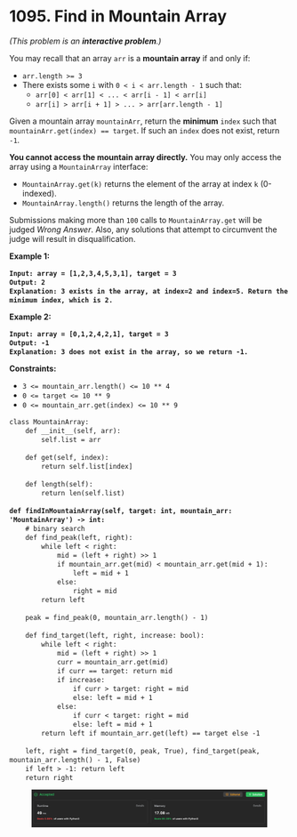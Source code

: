 # 1095. Find in Mountain Array

_(This problem is an **interactive problem**.)_

You may recall that an array `arr` is a **mountain array** if and only if:

* `arr.length >= 3`
* There exists some `i` with `0 < i < arr.length - 1` such that:
  * `arr[0] < arr[1] < ... < arr[i - 1] < arr[i]`
  * `arr[i] > arr[i + 1] > ... > arr[arr.length - 1]`

Given a mountain array `mountainArr`, return the **minimum** `index` such that `mountainArr.get(index) == target`. If such an `index` does not exist, return `-1`.

**You cannot access the mountain array directly.** You may only access the array using a `MountainArray` interface:

* `MountainArray.get(k)` returns the element of the array at index `k` (0-indexed).
* `MountainArray.length()` returns the length of the array.

Submissions making more than `100` calls to `MountainArray.get` will be judged _Wrong Answer_. Also, any solutions that attempt to circumvent the judge will result in disqualification.

&#x20;

**Example 1:**

<pre><code><strong>Input: array = [1,2,3,4,5,3,1], target = 3
</strong><strong>Output: 2
</strong><strong>Explanation: 3 exists in the array, at index=2 and index=5. Return the minimum index, which is 2.
</strong></code></pre>

**Example 2:**

<pre><code><strong>Input: array = [0,1,2,4,2,1], target = 3
</strong><strong>Output: -1
</strong><strong>Explanation: 3 does not exist in the array, so we return -1.
</strong></code></pre>

&#x20;

**Constraints:**

* `3 <= mountain_arr.length() <= 10 ** 4`
* `0 <= target <= 10 ** 9`
* `0 <= mountain_arr.get(index) <= 10 ** 9`

<pre class="language-python"><code class="lang-python">class MountainArray:
    def __init__(self, arr):
        self.list = arr

    def get(self, index):
        return self.list[index]

    def length(self):
        return len(self.list)
        
<strong>def findInMountainArray(self, target: int, mountain_arr: 'MountainArray') -> int:
</strong>    # binary search
    def find_peak(left, right):
        while left &#x3C; right:
            mid = (left + right) >> 1
            if mountain_arr.get(mid) &#x3C; mountain_arr.get(mid + 1):
                left = mid + 1
            else:
                right = mid
        return left
    
    peak = find_peak(0, mountain_arr.length() - 1)

    def find_target(left, right, increase: bool):
        while left &#x3C; right:
            mid = (left + right) >> 1
            curr = mountain_arr.get(mid)
            if curr == target: return mid
            if increase:
                if curr > target: right = mid
                else: left = mid + 1
            else:
                if curr &#x3C; target: right = mid
                else: left = mid + 1
        return left if mountain_arr.get(left) == target else -1
            
    left, right = find_target(0, peak, True), find_target(peak, mountain_arr.length() - 1, False)
    if left > -1: return left
    return right
</code></pre>

<figure><img src="../../.gitbook/assets/image (5).png" alt=""><figcaption></figcaption></figure>
